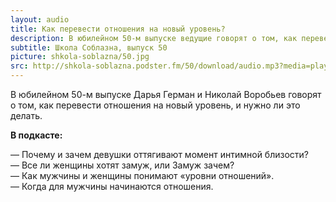 ```yaml
---
layout: audio
title: Как перевести отношения на новый уровень?
description: В юбилейном 50-м выпуске ведущие говорят о том, как перевести отношения на новый уровень, и нужно ли это делать.
subtitle: Школа Соблазна, выпуск 50
picture: shkola-soblazna/50.jpg
src: http://shkola-soblazna.podster.fm/50/download/audio.mp3?media=player
---
```


В юбилейном 50-м выпуске Дарья Герман и Николай Воробьев говорят о том, как перевести отношения на новый уровень, и нужно ли это делать.

**В подкасте:**

— Почему и зачем девушки оттягивают момент интимной близости?  
— Все ли женщины хотят замуж, или Замуж зачем?  
— Как мужчины и женщины понимают «уровни отношений».  
— Когда для мужчины начинаются отношения.   
